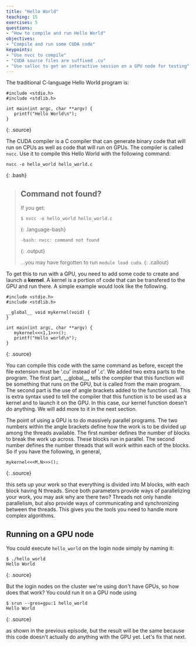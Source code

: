```yaml
---
title: "Hello World"
teaching: 15
exercises: 5
questions:
- "How to compile and run Hello World"
objectives:
- "Compile and run some CUDA code"
keypoints:
- "Use nvcc to compile"
- "CUDA source files are suffixed .cu"
- "Use salloc to get an interactive session on a GPU node for testing"
---
```


The traditional C-language Hello World program is:

~~~
#include <stdio.h>
#include <stdlib.h>

int main(int argc, char **argv) {
   printf("Hello World\n");
}
~~~
{: .source}

The CUDA compiler is a C compiler that can generate binary code that will run on CPUs as well as code that will run on GPUs. The compiler is called `nvcc`. Use it to compile this Hello World with the following command:

~~~
nvcc -o hello_world hello_world.c
~~~
{: .bash}

> ## Command not found?
> If you get:
>
> ~~~
> $ nvcc -o hello_world hello_world.c
> ~~~
> {: .language-bash}
> ~~~
> -bash: nvcc: command not found
> ~~~
> {: .output}
>
> ...you may have forgotten to run `module load cuda`.
{: .callout}

To get this to run with a GPU, you need to add some code to create and launch a **kernel**. A kernel is a portion of code that can be transfered to the GPU and run there. A simple example would look like the following.

~~~
#include <stdio.h>
#include <stdlib.h>

__global__ void mykernel(void) {
}

int main(int argc, char **argv) {
   mykernel<<<1,1>>>();
   printf("Hello world\n");
}
~~~
{: .source}

You can compile this code with the same command as before, except the file extension must be '.cu' instead of '.c'. We added two extra parts to the program. The first part, \_\_global\_\_, tells the compiler that this function will be something that runs on the GPU, but is called from the main program. The second part is the use of angle brackets added to the function call. This is extra syntax used to tell the compiler that this function is to be used as a kernel and to launch it on the GPU. In this case, our kernel function doesn't do anything. We will add more to it in the next section.

The point of using a GPU is to do massively parallel programs. The two numbers within the angle brackets define how the work is to be divided up among the threads available. The first number defines the number of blocks to break the work up across. These blocks run in parallel. The second number defines the number threads that will work within each of the blocks. So if you have the following, in general,

~~~
mykernel<<<M,N>>>();
~~~
{: .source}

this sets up your work so that everything is divided into M blocks, with each block having N threads. Since both parameters provide ways of parallelizing your work, you may ask why are there two? Threads not only handle parallelism, but also provide ways of communicating and synchronizing between the threads. This gives you the tools you need to handle more complex algorithms.

## Running on a GPU node

You could execute `hello_world` on the login node simply by naming it:

~~~
$ ./hello_world
Hello World
~~~
{: .source}

But the login nodes on the cluster we're using don't have GPUs, so how does
that work?  You could run it on a GPU node using 

~~~
$ srun --gres=gpu:1 hello_world
Hello World
~~~
{: .source}

as shown in the previous episode, but the result will be the same because this code
doesn't actually do anything with the GPU yet.  Let's fix that next.

